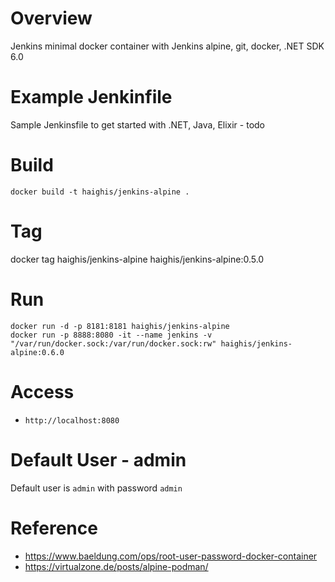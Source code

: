 
# Overview
Jenkins minimal docker container with Jenkins alpine, git, docker, .NET SDK 6.0

# Example Jenkinfile
Sample Jenkinsfile to get started with .NET, Java, Elixir - todo

# Build
```
docker build -t haighis/jenkins-alpine .
```

# Tag
docker tag haighis/jenkins-alpine haighis/jenkins-alpine:0.5.0

# Run
 ```
docker run -d -p 8181:8181 haighis/jenkins-alpine
docker run -p 8888:8080 -it --name jenkins -v "/var/run/docker.sock:/var/run/docker.sock:rw" haighis/jenkins-alpine:0.6.0
 ```

 # Access
- `http://localhost:8080`

# Default User - admin
Default user is `admin` with password `admin`

# Reference
- https://www.baeldung.com/ops/root-user-password-docker-container
- https://virtualzone.de/posts/alpine-podman/
